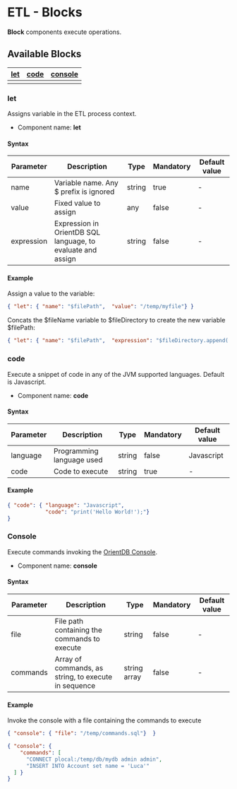 <!-- proofread 2015-12-11 SAM -->
# ETL - Blocks

**Block** components execute operations.

## Available Blocks

|[let](Block.md#row)|[code](Block.md#code)|[console](Block.md#console) |
|-----|-----|-----|
| |

### let
Assigns variable in the ETL process context.

- Component name: **let**

#### Syntax
| Parameter | Description | Type | Mandatory | Default value |
|-----------|-------------|------|-----------|-----------|
|name|Variable name. Any $ prefix is ignored|string|true|-|
|value|Fixed value to assign|any|false|-|
|expression|Expression in OrientDB SQL language, to evaluate and assign|string|false|-|

#### Example
Assign a value to the variable:

```json
{ "let": { "name": "$filePath",  "value": "/temp/myfile"} }
```

Concats the $fileName variable to $fileDirectory to create the new variable $filePath:

```json
{ "let": { "name": "$filePath",  "expression": "$fileDirectory.append( $fileName )"} }
```

### code
Execute a snippet of code in any of the JVM supported languages. Default is Javascript.

- Component name: **code**

#### Syntax
| Parameter | Description | Type| Mandatory | Default value |
|-----------|-------------|-----|-----------|-----------|
|language|Programming language used|string|false|Javascript|
|code|Code to execute|string|true|-|

#### Example

```json
{ "code": { "language": "Javascript",
            "code": "print('Hello World!');"}
}
```

### Console
Execute commands invoking the [OrientDB Console](Console-Commands.md).

- Component name: **console**

#### Syntax
| Parameter | Description | Type | Mandatory | Default value |
|-----------|-------------|------|-----------|-----------|
|file|File path containing the commands to execute|string|false|-|
|commands|Array of commands, as string, to execute in sequence|string array|false|-|

#### Example

Invoke the console with a file containing the commands to execute
```json
{ "console": { "file": "/temp/commands.sql"}  }
```

```json
{ "console": {
    "commands": [
      "CONNECT plocal:/temp/db/mydb admin admin",
      "INSERT INTO Account set name = 'Luca'"
  ] }
}
```
